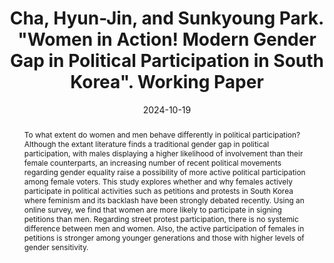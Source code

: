 ---
title: 'Cha, Hyun-Jin, and Sunkyoung Park. "Women in Action! Modern Gender Gap in Political Participation in South Korea". Working Paper'

# Authors
# If you created a profile for a user (e.g. the default `admin` user), write the username (folder name) here
# and it will be replaced with their full name and linked to their profile.
authors:
  - 차현진
  - 박선경

# Author notes (optional)
author_notes:
  - 'Equal contribution'
  - 'Equal contribution'

date: '2024-10-19'
doi: ''

# Schedule page publish date (NOT publication's date).
#publishDate: '2017-01-01T00:00:00Z'

# Publication type.
# Accepts a single type but formatted as a YAML list (for Hugo requirements).
# Enter a publication type from the CSL standard.
publication_types: ['paper-conference']

# Publication name and optional abbreviated publication name.
#publication: In *Wowchemy Conference*
#publication_short: In *ICW*

abstract: To what extent do women and men behave differently in political participation? Although the extant literature finds a traditional gender gap in political participation, with males displaying a higher likelihood of involvement than their female counterparts, an increasing number of recent political movements regarding gender equality raise a possibility of more active political participation among female voters. This study explores whether and why females actively participate in political activities such as petitions and protests in South Korea where feminism and its backlash have been strongly debated recently. Using an online survey, we find that women are more likely to participate in signing petitions than men. Regarding street protest participation, there is no systemic difference between men and women. Also, the active participation of females in petitions is stronger among younger generations and those with higher levels of gender sensitivity.

# Summary. An optional shortened abstract.
summary: Manuscript presented at the 2024 Korean Political Science Association Summer Conference.

tags: []

# Display this page in the Featured widget?
featured: true

# Custom links (uncomment lines below)
# links:
# - name: Custom Link
#   url: http://example.org

url_pdf: ''
#url_code: 'https://github.com/HugoBlox/hugo-blox-builder'
#url_dataset: 'https://github.com/HugoBlox/hugo-blox-builder'
#url_poster: ''
#url_project: ''
#url_slides: ''
#url_source: 'https://github.com/HugoBlox/hugo-blox-builder'
#url_video: 'https://youtube.com'

# Featured image
# To use, add an image named `featured.jpg/png` to your page's folder.
image:
  caption: 'Image credit: [**Unsplash**](https://unsplash.com/photos/pLCdAaMFLTE)'
  focal_point: ''
  preview_only: false

# Associated Projects (optional).
#   Associate this publication with one or more of your projects.
#   Simply enter your project's folder or file name without extension.
#   E.g. `internal-project` references `content/project/internal-project/index.md`.
#   Otherwise, set `projects: []`.
projects:
  - example

# Slides (optional).
#   Associate this publication with Markdown slides.
#   Simply enter your slide deck's filename without extension.
#   E.g. `slides: "example"` references `content/slides/example/index.md`.
#   Otherwise, set `slides: ""`.
slides: example
---